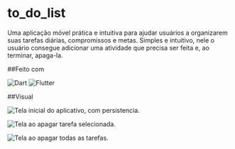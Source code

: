 # to_do_list

Uma aplicação móvel prática e intuitiva para ajudar usuários a organizarem suas tarefas diárias, compromissos e metas. Simples e intuitivo, nele o usuário consegue adicionar uma atividade que precisa ser feita e, ao terminar, apaga-la. 

##Feito com

![Dart](https://img.shields.io/badge/Dart-0175C2?style=for-the-badge&logo=dart&logoColor=white)
![Flutter](https://img.shields.io/badge/Flutter-02569B?style=for-the-badge&logo=flutter&logoColor=white)

##Visual

![Tela inicial do aplicativo, com persistencia.](https://github.com/aj-ferreira/to_do_list/tree/master/imagens%20to_do_list/inicio.jpeg)


![Tela ao apagar tarefa selecionada.](https://github.com/aj-ferreira/to_do_list/tree/master/imagens%20to_do_list/apagar%selecionado.jpeg)


![Tela ao apagar todas as tarefas.](https://github.com/aj-ferreira/to_do_list/tree/master/imagens%20to_do_list/apagar%tudo.jpeg)
